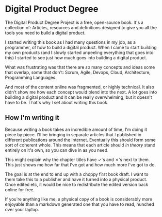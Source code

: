 # Digital Product Degree

The Digital Product Degree Project is a free, open-source book. It's a collection of: Articles, resources and definitions designed to give you all the tools you need to build a digital product.

I started writing this book as I had many questions in my job, as a programmer, of how to build a digital product. When I came to start building my own products (and I slowly started unpeeling everything that goes into this) I started to see just how much goes into building a digital product.

What was frustrating was that there are _so_ many concepts and ideas some that overlap, some that don't: Scrum, Agile, Devops, Cloud, Architecture, Programming Languages.

And most of the content online was fragmented, or highly technical. It also didn't show me how each concept would blend into the next. A lot goes into building a digital product and it can be really overwhelming, but it doesn't have to be. That's why I set about writing this book.

## How I'm writing it

Because writing a book takes an incredible amount of time, I'm doing it piece by piece. I'll be bringing in separate articles that I published in different publications around the internet. Eventually this should form some sort of coherent whole. This means that each article should _in theory_ stand entirely on it's own, so you can dive in as you need.

This might explain why the chapter titles have ✓'s and ✗'s next to them. This just shows me how far that I've got and how much more I've got to do.

The goal is at the end to end up with a choppy first book draft. I want to them take this to a publisher and have it turned into a physical product. Once edited etc, it would be nice to redistribute the edited version back online for free.

If you're anything like me, a physical copy of a book is considerably more enjoyable than a markdown generated one that you have to read, hunched over your laptop.